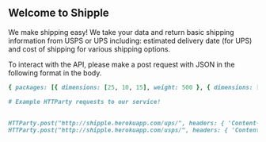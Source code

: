 ## Welcome to Shipple
We make shipping easy! We take your data and return basic shipping information from USPS or UPS including: estimated delivery date (for UPS) and cost of shipping for various shipping options.

To interact with the API, please make a post request with JSON in the following format in the body.

  ```ruby
  { packages: [{ dimensions: [25, 10, 15], weight: 500 }, { dimensions: [18, 30, 10], weight: 5000 }], origin: { state: "WA", city: "Seattle", zip: "98101" }, destination: { state: "IL", city: "Vernon Hills", zip: "60061" } }.to_json```

# Example HTTParty requests to our service!


  HTTParty.post("http://shipple.herokuapp.com/ups/", headers: { 'Content-Type' => 'application/json' }, body: params)
  HTTParty.post("http://shipple.herokuapp.com/usps/", headers: { 'Content-Type' => 'application/json' }, body: params)
